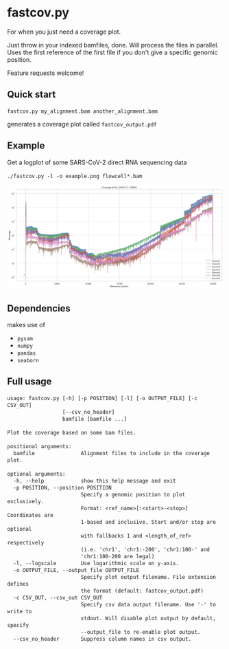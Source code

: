 # fastcov.py

For when you just need a coverage plot.

Just throw in your indexed bamfiles, done. Will process the files in parallel. Uses the first reference of the first file if you don't give a specific genomic position.

Feature requests welcome!

## Quick start
```
fastcov.py my_alignment.bam another_alignment.bam
```
generates a coverage plot called `fastcov_output.pdf`

## Example

Get a logplot of some SARS-CoV-2 direct RNA sequencing data

`./fastcov.py -l -o example.png flowcell*.bam`

![logplot of SARS-CoV-2 coverages](/images/example.png)

## Dependencies
makes use of
* `pysam`
* `numpy`
* `pandas`
* `seaborn`

## Full usage
```
usage: fastcov.py [-h] [-p POSITION] [-l] [-o OUTPUT_FILE] [-c CSV_OUT]
                  [--csv_no_header]
                  bamfile [bamfile ...]

Plot the coverage based on some bam files.

positional arguments:
  bamfile               Alignment files to include in the coverage plot.

optional arguments:
  -h, --help            show this help message and exit
  -p POSITION, --position POSITION
                        Specify a genomic position to plot exclusively.
                        Format: <ref_name>[:<start>-<stop>] Coordinates are
                        1-based and inclusive. Start and/or stop are optional
                        with fallbacks 1 and <length_of_ref> respectively
                        (i.e. 'chr1', 'chr1:-200', 'chr1:100-' and
                        'chr1:100-200 are legal)
  -l, --logscale        Use logarithmic scale on y-axis.
  -o OUTPUT_FILE, --output_file OUTPUT_FILE
                        Specify plot output filename. File extension defines
                        the format (default: fastcov_output.pdf)
  -c CSV_OUT, --csv_out CSV_OUT
                        Specify csv data output filename. Use '-' to write to
                        stdout. Will disable plot output by default, specify
                        --output_file to re-enable plot output.
  --csv_no_header       Suppress column names in csv output.
```
